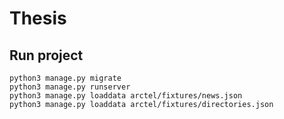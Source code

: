 # Thesis
## Run project

```
python3 manage.py migrate
python3 manage.py runserver
python3 manage.py loaddata arctel/fixtures/news.json
python3 manage.py loaddata arctel/fixtures/directories.json
```